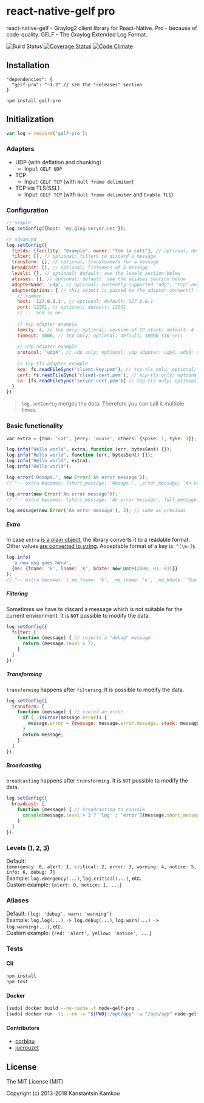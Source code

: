 react-native-gelf pro
=============
react-native-gelf - Graylog2 client library for React-Native. Pro - because of code-quality. GELF - The Graylog Extended Log Format.

![Build Status](https://travis-ci.org/kkamkou/node-gelf-pro.svg?branch=master)
[![Coverage Status](https://coveralls.io/repos/github/kkamkou/node-gelf-pro/badge.svg?branch=master)](https://coveralls.io/github/kkamkou/node-gelf-pro?branch=master)
[![Code Climate](https://codeclimate.com/github/kkamkou/node-gelf-pro/badges/gpa.svg)](https://codeclimate.com/github/kkamkou/node-gelf-pro)

## Installation
```
"dependencies": {
  "gelf-pro": "~1.2" // see the "releases" section
}
```
```npm install gelf-pro```

## Initialization
```javascript
var log = require('gelf-pro');
```

### Adapters

- UDP (with deflation and chunking)
  - Input: `GELF UDP`
- TCP
  - Input: `GELF TCP` (with `Null frame delimiter`)
- TCP via TLS(SSL)
  - Input: `GELF TCP` (with `Null frame delimiter` and `Enable TLS`)

### Configuration
```javascript
// simple
log.setConfig({host: 'my.glog-server.net'});

// advanced
log.setConfig({
  fields: {facility: "example", owner: "Tom (a cat)"}, // optional; default fields for all messages
  filter: [], // optional; filters to discard a message
  transform: [], // optional; transformers for a message
  broadcast: [], // optional; listeners of a message
  levels: {}, // optional; default: see the levels section below
  aliases: {}, // optional; default: see the aliases section below
  adapterName: 'udp', // optional; currently supported "udp", "tcp" and "tcp-tls"; default: udp
  adapterOptions: { // this object is passed to the adapter.connect() method
    // common
    host: '127.0.0.1', // optional; default: 127.0.0.1
    port: 12201, // optional; default: 12201
    // ... and so on
    
    // tcp adapter example
    family: 4, // tcp only; optional; version of IP stack; default: 4
    timeout: 1000, // tcp only; optional; default: 10000 (10 sec)
    
    // udp adapter example
    protocol: 'udp4', // udp only; optional; udp adapter: udp4, udp6; default: udp4
    
    // tcp-tls adapter example
    key: fs.readFileSync('client-key.pem'), // tcp-tls only; optional; only if using the client certificate authentication
    cert: fs.readFileSync('client-cert.pem'), // tcp-tls only; optional; only if using the client certificate authentication
    ca: [fs.readFileSync('server-cert.pem')] // tcp-tls only; optional; only for the self-signed certificate
  }
});
```
> `log.setConfig` merges the data. Therefore you can call it multiple times.


### Basic functionality
```javascript
var extra = {tom: 'cat', jerry: 'mouse', others: {spike: 1, tyke: 1}};

log.info("Hello world", extra, function (err, bytesSent) {});
log.info("Hello world", function (err, bytesSent) {});
log.info("Hello world", extra);
log.info("Hello world");

log.error('Oooops.', new Error('An error message'));
// ^-- extra becomes: {short_message: 'Oooops.', _error_message: 'An error message', _error_stack: Error's stack}

log.error(new Error('An error message'));
// ^-- extra becomes: {short_message: 'An error message', full_message: Error's stack}

log.message(new Error('An error message'), 3); // same as previous
```

##### Extra
In case `extra` [is a plain object](https://lodash.com/docs#isPlainObject),
the library converts it to a readable format. Other values [are converted to string](https://lodash.com/docs#toString).
Acceptable format of a key is: `^[\w-]$`
```javascript
log.info(
  'a new msg goes here',
  {me: {fname: 'k', lname: 'k', bdate: new Date(2000, 01, 01)}}
);
// ^-- extra becomes: {_me_fname: 'k', _me_lname: 'k', _me_bdate: 'Tue Feb 01 2000 00:00:00 GMT+0100 (CET)'}
```

##### Filtering
Sometimes we have to discard a message which is not suitable for the current environment. It is `NOT` possible to modify the data.
```javascript
log.setConfig({
  filter: [
    function (message) { // rejects a "debug" message
      return (message.level < 7);
    }
  ]
});
```

##### Transforming
`transforming` happens after `filtering`. It is possible to modify the data.

```javascript
log.setConfig({
  transform: [
    function (message) { // unwind an error
      if (_.isError(message.error)) {
        message.error = {message: message.error.message, stack: message.error.stack};
      }
      return message;
    }
  ]
});
```

##### Broadcasting
`broadcasting` happens after `transforming`. It is `NOT` possible to modify the data.

```javascript
log.setConfig({
  broadcast: [
    function (message) { // broadcasting to console
      console[message.level > 3 ? 'log' : 'error'](message.short_message, message);
    }
  ]
});
```

### Levels ([1](https://httpd.apache.org/docs/current/mod/core.html#loglevel), [2](https://logging.apache.org/log4j/2.0/log4j-api/apidocs/org/apache/logging/log4j/Level.html), [3](http://stackoverflow.com/questions/2031163/when-to-use-the-different-log-levels))

Default:  
`{emergency: 0, alert: 1, critical: 2, error: 3, warning: 4, notice: 5, info: 6, debug: 7}`  
Example: `log.emergency(...)`, `log.critical(...)`, etc.  
Custom example: `{alert: 0, notice: 1, ...}`

### Aliases

Default: `{log: 'debug', warn: 'warning'}`  
Example: `log.log(...) -> log.debug(...)`, `log.warn(...) -> log.warning(...)`, etc.  
Custom example: `{red: 'alert', yellow: 'notice', ...}`

### Tests
#### Cli
```bash
npm install
npm test
```

#### Docker
```bash
[sudo] docker build --no-cache -t node-gelf-pro .
[sudo] docker run -ti --rm -v "${PWD}:/opt/app" -w "/opt/app" node-gelf-pro
```

#### Contributors

- [corbinu](https://github.com/corbinu)
- [jucrouzet](https://github.com/jucrouzet)

## License
The MIT License (MIT)

Copyright (c) 2013-2018 Kanstantsin Kamkou
